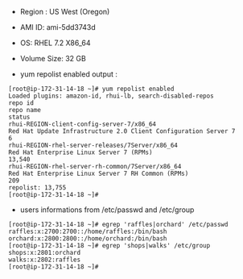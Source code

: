 * Region : US West (Oregon)

* AMI ID: ami-5dd3743d

* OS: RHEL 7.2 X86_64

* Volume Size: 32 GB


* yum repolist enabled output :

```
[root@ip-172-31-14-18 ~]# yum repolist enabled
Loaded plugins: amazon-id, rhui-lb, search-disabled-repos
repo id                                                                   repo name                                                                                 status
rhui-REGION-client-config-server-7/x86_64                                 Red Hat Update Infrastructure 2.0 Client Configuration Server 7                                6
rhui-REGION-rhel-server-releases/7Server/x86_64                           Red Hat Enterprise Linux Server 7 (RPMs)                                                  13,540
rhui-REGION-rhel-server-rh-common/7Server/x86_64                          Red Hat Enterprise Linux Server 7 RH Common (RPMs)                                           209
repolist: 13,755
[root@ip-172-31-14-18 ~]# 
```

* users informations from /etc/passwd and /etc/group

```
[root@ip-172-31-14-18 ~]# egrep 'raffles|orchard' /etc/passwd
raffles:x:2700:2700::/home/raffles:/bin/bash
orchard:x:2800:2800::/home/orchard:/bin/bash
[root@ip-172-31-14-18 ~]# egrep 'shops|walks' /etc/group
shops:x:2801:orchard
walks:x:2802:raffles
[root@ip-172-31-14-18 ~]# 
```

